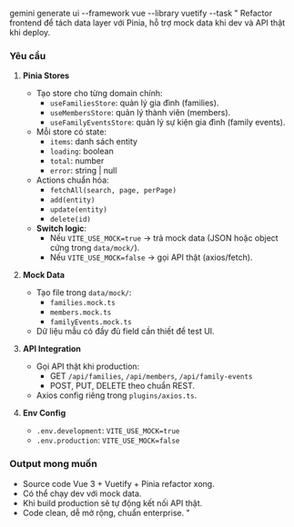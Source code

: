gemini generate ui --framework vue --library vuetify --task "
Refactor frontend để tách data layer với Pinia, hỗ trợ mock data khi dev và API thật khi deploy.

### Yêu cầu
1. **Pinia Stores**
   - Tạo store cho từng domain chính:
     - `useFamiliesStore`: quản lý gia đình (families).
     - `useMembersStore`: quản lý thành viên (members).
     - `useFamilyEventsStore`: quản lý sự kiện gia đình (family events).
   - Mỗi store có state:
     - `items`: danh sách entity
     - `loading`: boolean
     - `total`: number
     - `error`: string | null
   - Actions chuẩn hóa:
     - `fetchAll(search, page, perPage)`
     - `add(entity)`
     - `update(entity)`
     - `delete(id)`
   - **Switch logic**:
     - Nếu `VITE_USE_MOCK=true` → trả mock data (JSON hoặc object cứng trong `data/mock/`).
     - Nếu `VITE_USE_MOCK=false` → gọi API thật (axios/fetch).

2. **Mock Data**
   - Tạo file trong `data/mock/`:
     - `families.mock.ts`
     - `members.mock.ts`
     - `familyEvents.mock.ts`
   - Dữ liệu mẫu có đầy đủ field cần thiết để test UI.

3. **API Integration**
   - Gọi API thật khi production:
     - GET `/api/families`, `/api/members`, `/api/family-events`
     - POST, PUT, DELETE theo chuẩn REST.
   - Axios config riêng trong `plugins/axios.ts`.

4. **Env Config**
   - `.env.development`: `VITE_USE_MOCK=true`
   - `.env.production`: `VITE_USE_MOCK=false`

### Output mong muốn
- Source code Vue 3 + Vuetify + Pinia refactor xong.
- Có thể chạy dev với mock data.
- Khi build production sẽ tự động kết nối API thật.
- Code clean, dễ mở rộng, chuẩn enterprise.
"
